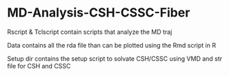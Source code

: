 # MD-Analysis-CSH-CSSC-Fiber
Rscript & Tclscript contain scripts that analyze the MD traj

Data contains all the rda file than can be plotted using the Rmd script in R

Setup dir contains the setup script to solvate CSH/CSSC using VMD and str file for CSH and CSSC

